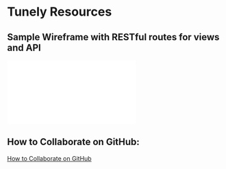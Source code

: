 # Tunely Resources

## Sample Wireframe with RESTful routes for views and API

![Image Alt](/images/tunely-wireframe.pdf)

## How to Collaborate on GitHub:

[How to Collaborate on GitHub](../../../resources/github-collaboration.md)

